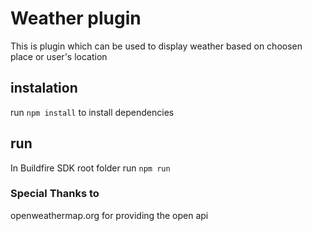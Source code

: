 
# Weather plugin
This is plugin which can be used to display weather based on choosen place or user's location

## instalation
run `npm install` to install dependencies

## run
In Buildfire SDK root folder run `npm run`

### Special Thanks to
openweathermap.org for providing the open api